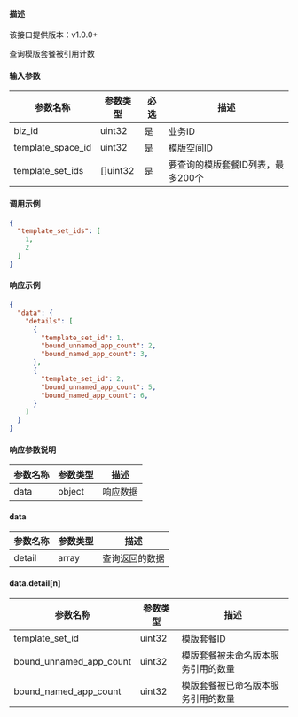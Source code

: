 #### 描述

该接口提供版本：v1.0.0+

查询模版套餐被引用计数

#### 输入参数

| 参数名称          | 参数类型 | 必选 | 描述                              |
| ----------------- | -------- | ---- | --------------------------------- |
| biz_id            | uint32   | 是   | 业务ID                            |
| template_space_id | uint32   | 是   | 模版空间ID                        |
| template_set_ids  | []uint32 | 是   | 要查询的模版套餐ID列表，最多200个 |

#### 调用示例

```json
{
  "template_set_ids": [
    1,
    2
  ]
}
```

#### 响应示例

```json
{
  "data": {
    "details": [
      {
        "template_set_id": 1,
        "bound_unnamed_app_count": 2,
        "bound_named_app_count": 3,
      },
      {
        "template_set_id": 2,
        "bound_unnamed_app_count": 5,
        "bound_named_app_count": 6,
      }
    ]
  }
}
```

#### 响应参数说明

| 参数名称 | 参数类型 | 描述     |
| -------- | -------- | -------- |
| data     | object   | 响应数据 |

#### data

| 参数名称 | 参数类型 | 描述           |
| -------- | -------- | -------------- |
| detail   | array    | 查询返回的数据 |

#### data.detail[n]

| 参数名称                | 参数类型 | 描述                           |
| ----------------------- | -------- | ------------------------------ |
| template_set_id         | uint32   | 模版套餐ID                     |
| bound_unnamed_app_count | uint32   | 模版套餐被未命名版本服务引用的数量 |
| bound_named_app_count   | uint32   | 模版套餐被已命名版本服务引用的数量 |

